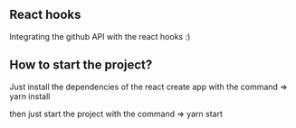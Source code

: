## React hooks

Integrating the github API with the react hooks :)

## How to start the project?

Just install the dependencies of the react create app with the command
=> yarn install

then just start the project with the command
=> yarn start
